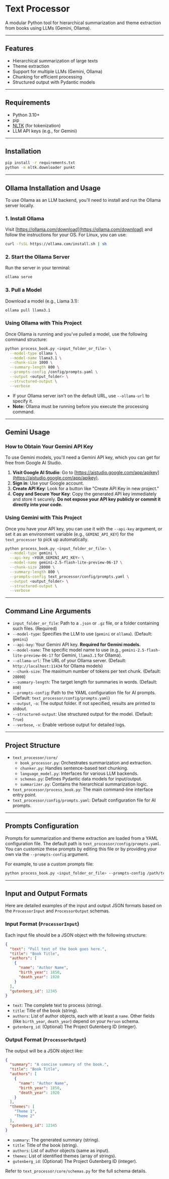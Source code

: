 # Text Processor

A modular Python tool for hierarchical summarization and theme extraction from books using LLMs (Gemini, Ollama).

-----

## Features

  - Hierarchical summarization of large texts
  - Theme extraction
  - Support for multiple LLMs (Gemini, Ollama)
  - Chunking for efficient processing
  - Structured output with Pydantic models

-----

## Requirements

  - Python 3.10+
  - pip
  - [NLTK](https://www.nltk.org/) (for tokenization)
  - LLM API keys (e.g., for Gemini)

-----

## Installation

```bash
pip install -r requirements.txt
python -m nltk.downloader punkt
```

-----

## Ollama Installation and Usage

To use Ollama as an LLM backend, you'll need to install and run the Ollama server locally.

### 1\. Install Ollama

Visit [https://ollama.com/download](https://ollama.com/download) and follow the instructions for your OS. For Linux, you can use:

```bash
curl -fsSL https://ollama.com/install.sh | sh
```

### 2\. Start the Ollama Server

Run the server in your terminal:

```bash
ollama serve
```

### 3\. Pull a Model

Download a model (e.g., Llama 3.1):

```bash
ollama pull llama3.1
```

### Using Ollama with This Project

Once Ollama is running and you've pulled a model, use the following command structure:

```bash
python process_book.py <input_folder_or_file> \
  --model-type ollama \
  --model-name llama3.1 \
  --chunk-size 1000 \
  --summary-length 800 \
  --prompts-config /config/prompts.yaml \
  --output <output_folder> \
  --structured-output \
  --verbose
```

  - If your Ollama server isn't on the default URL, use `--ollama-url` to specify it.
  - **Note:** Ollama must be running before you execute the processing command.

-----

## Gemini Usage

### How to Obtain Your Gemini API Key

To use Gemini models, you'll need a Gemini API key, which you can get for free from Google AI Studio.

1.  **Visit Google AI Studio**: Go to [https://aistudio.google.com/app/apikey](https://aistudio.google.com/app/apikey).
2.  **Sign in**: Use your Google account.
3.  **Create API Key**: Look for a button like "Create API Key in new project."
4.  **Copy and Secure Your Key**: Copy the generated API key immediately and store it securely. **Do not expose your API key publicly or commit it directly into your code.**

### Using Gemini with This Project

Once you have your API key, you can use it with the `--api-key` argument, or set it as an environment variable (e.g., `GEMINI_API_KEY`) for the `text_processor` to pick up automatically.

```bash
python process_book.py <input_folder_or_file> \
  --model-type gemini \
  --api-key <YOUR_GEMINI_API_KEY> \
  --model-name gemini-2.5-flash-lite-preview-06-17 \
  --chunk-size 28000 \
  --summary-length 800 \
  --prompts-config text_processor/config/prompts.yaml \
  --output <output_folder> \
  --structured-output \
  --verbose
```

-----

## Command Line Arguments

  - `input_folder_or_file`: Path to a `.json` or `.gz` file, or a folder containing such files. (Required)
  - `--model-type`: Specifies the LLM to use (`gemini` or `ollama`). (Default: `gemini`)
  - `--api-key`: Your Gemini API key. **Required for Gemini models.**
  - `--model-name`: The specific model name to use (e.g., `gemini-2.5-flash-lite-preview-06-17` for Gemini, `llama3.1` for Ollama).
  - `--ollama-url`: The URL of your Ollama server. (Default: `http://localhost:11434` for Ollama models)
  - `--chunk-size`: The maximum number of tokens per text chunk. (Default: `28000`)
  - `--summary-length`: The target length for summaries in words. (Default: `800`)
  - `--prompts-config`: Path to the YAML configuration file for AI prompts. (Default: `text_processor/config/prompts.yaml`)
  - `--output`, `-o`: The output folder. If not specified, results are printed to stdout.
  - `--structured-output`: Use structured output for the model. (Default: `True`)
  - `--verbose`, `-v`: Enable verbose output for detailed logs.

-----

## Project Structure

  - `text_processor/core/`
      - `book_processor.py`: Orchestrates summarization and extraction.
      - `chunker.py`: Handles sentence-based text chunking.
      - `language_model.py`: Interfaces for various LLM backends.
      - `schemas.py`: Defines Pydantic data models for input/output.
      - `summarizer.py`: Contains the hierarchical summarization logic.
  - `text_processor/process_book.py`: The main command-line interface entry point.
  - `text_processor/config/prompts.yaml`: Default configuration file for AI prompts.

-----

## Prompts Configuration

Prompts for summarization and theme extraction are loaded from a YAML configuration file. The default path is `text_processor/config/prompts.yaml`. You can customize these prompts by editing this file or by providing your own via the `--prompts-config` argument.

For example, to use a custom prompts file:

```bash
python process_book.py <input_folder_or_file> --prompts-config /path/to/your/custom_prompts.yaml ...
```

-----

## Input and Output Formats

Here are detailed examples of the input and output JSON formats based on the `ProcessorInput` and `ProcessorOutput` schemas.

### Input Format (`ProcessorInput`)

Each input file should be a JSON object with the following structure:

```json
{
  "text": "Full text of the book goes here.",
  "title": "Book Title",
  "authors": [
    {
      "name": "Author Name",
      "birth_year": 1850,
      "death_year": 1920
    }
  ],
  "gutenberg_id": 12345
}
```

  - `text`: The complete text to process (string).
  - `title`: Title of the book (string).
  - `authors`: List of author objects, each with at least a `name`. Other fields (like `birth_year`, `death_year`) depend on your `Person` schema.
  - `gutenberg_id`: (Optional) The Project Gutenberg ID (integer).

### Output Format (`ProcessorOutput`)

The output will be a JSON object like:

```json
{
  "summary": "A concise summary of the book.",
  "title": "Book Title",
  "authors": [
    {
      "name": "Author Name",
      "birth_year": 1850,
      "death_year": 1920
    }
  ],
  "themes": [
    "Theme 1",
    "Theme 2"
  ],
  "gutenberg_id": 12345
}
```

  - `summary`: The generated summary (string).
  - `title`: Title of the book (string).
  - `authors`: List of author objects (same as input).
  - `themes`: List of identified themes (array of strings).
  - `gutenberg_id`: (Optional) The Project Gutenberg ID (integer).

Refer to `text_processor/core/schemas.py` for the full schema details.